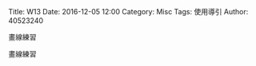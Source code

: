 Title: W13
Date: 2016-12-05 12:00
Category: Misc
Tags: 使用導引
Author: 40523240

畫線練習

<!-- PELICAN_END_SUMMARY -->

畫線練習




<!-- 導入 Brython 標準程式庫 -->

<script type="text/javascript" 
    src="https://cdn.rawgit.com/brython-dev/brython/master/www/src/brython_dist.js">
</script>

<!-- 啟動 Brython -->

<script>
window.onload=function(){
brython(1);
}
</script>

<!-- 以下實際利用  Brython 畫圖 -->

<canvas id="chord1" width="600" height="1000"></canvas>

<script type="text/python3">
from browser import document as doc
import math
# 準備繪圖畫布
canvas = doc["chord1"]
ctx = canvas.getContext("2d")

'''
# 改用 background 函式繪圖
# 水平線
for i in range(5):
    ctx.beginPath()
# 設定線的寬度為 1 個單位
    if i == 0:
        ctx.lineWidth = 7
    else:
        ctx.lineWidth = 1
    ctx.moveTo(99, 100+i*30)
    ctx.lineTo(201, 100+i*30)
    # 設定顏色為藍色, 也可以使用 "rgb(0, 0, 255)" 字串設定顏色值
    ctx.strokeStyle = "blue"
    ctx.stroke()
    ctx.closePath()

# 垂直線
for i in range(6):
    ctx.beginPath()
# 設定線的寬度為 1 個單位
    ctx.lineWidth = 1
    ctx.moveTo(100+i*20, 100)
    ctx.lineTo(100+i*20, 220)
    # 設定顏色為藍色, 也可以使用 "rgb(0, 0, 255)" 字串設定顏色值
    ctx.strokeStyle = "blue"
    ctx.stroke()
    ctx.closePath()
'''
def canvasText(x, y, fontSize, string, sup, sub, color, ctx):
    # 標定各弦音符號, 以及把位編號
    ctx.beginPath()
    ctx.fillStyle = color
    ctx.strokeStyle = color
    #ctx.font = "20px Arial"
    ctx.font = str(fontSize)+ "px Arial"
    ctx.fillText(string, x, y)
    ctx.font = str(fontSize-8)+ "px Arial"
    if sup != "":
        ctx.fillText(sup, x+fontSize/1.6, y-fontSize/2)
    if sub != "":
        ctx.fillText(sup, x+fontSize/1.6, y)
    ctx.fill()
    ctx.stroke()
    ctx.closePath()

# 設法利用運算印出吉他各把位的音名
def doreme(x, y, fontSize, order, ctx):
    # EADGBE (guitar string)
    # FgGaAbBCdDeE (C=Do, D=Re, E=Mi)
    #簡譜 1 2 3 4 5 6 7 
    #音名 C D E F G A B 
    #唱名 Do Re Mi Fa Sol La Ti 

    # 讓音名數列可以每 12 音名後, 升高 key 後從頭開始
    if order > 12:
        order = order % 12

    if order == 1:
        canvasText(x, y, fontSize, "A", "", "", "black", ctx)
    elif order ==2:
        canvasText(x, y, fontSize, "B", "b", "", "red", ctx)
    elif order == 3:
        canvasText(x, y, fontSize, "B", "", "", "black", ctx)
    elif order == 4:
        canvasText(x, y, fontSize, "C", "", "", "black", ctx)
    elif order == 5:
        canvasText(x, y, fontSize, "D", "b", "", "red", ctx)
    elif order == 6:
        canvasText(x, y, fontSize, "D", "", "", "black", ctx)
    elif order == 7:
        canvasText(x, y, fontSize, "E", "b", "", "red", ctx)
    elif order == 8:
        canvasText(x, y, fontSize, "E", "", "", "black", ctx)
    elif order == 9:
        canvasText(x, y, fontSize, "F", "", "", "black", ctx)
    elif order == 10:
        canvasText(x, y, fontSize, "G", "b", "", "red", ctx)
    elif order == 11:
        canvasText(x, y, fontSize, "G", "", "", "black", ctx)
    elif order == 12:
        canvasText(x, y, fontSize, "A", "b", "", "red", ctx)
    else:
        canvasText(x, y, fontSize, "A", "b", "", "red", ctx)

def background(x, y, xinc, yinc, xnum, ynum, ctx):
    # 水平線
    for i in range(ynum+1):
        ctx.beginPath()
    # 設定線的寬度為 1 個單位
        if i == 0:
            ctx.lineWidth = 7
        else:
            ctx.lineWidth = 1
        ctx.moveTo(x-1, y+i*yinc)
        ctx.lineTo(x+xnum*xinc+1, y+i*yinc)
        # 設定顏色為藍色, 也可以使用 "rgb(0, 0, 255)" 字串設定顏色值
        ctx.strokeStyle = "blue"
        ctx.stroke()
        ctx.closePath()

    # 垂直線
    for i in range(xnum+1):
        ctx.beginPath()
    # 設定線的寬度為 1 個單位
        ctx.lineWidth = 1
        ctx.moveTo(x+i*xinc, y)
        ctx.lineTo(x+i*xinc, y+ynum*yinc)
        # 設定顏色為藍色, 也可以使用 "rgb(0, 0, 255)" 字串設定顏色值
        ctx.strokeStyle = "blue"
        ctx.stroke()
        ctx.closePath()
    # 標定各弦音符號, 以及把位編號
    ctx.beginPath()
    ctx.fillStyle = 'black'
    ctx.strokeStyle = "black"
    ctx.font = "20px Arial"
    sixString = ["E", "A", "D", "G", "B", "E"]
    stringNum = 0
    for i in sixString:
        ctx.fillText(i, x-7+stringNum*xinc, y-10)
        stringNum = stringNum + 1
    num = 1
    for j in range(1,20,1):
        ctx.fillText(j,50,95+num*yinc)
        num = num + 1
        
    ctx.fill()
    ctx.stroke()
    ctx.closePath()
    # EADGBE (guitar string)
    # FgGaAbBCdDeE (C=Do, D=Re, E=Mi)
 
    ####################################
    # 以下利用數列運算, 從已知第1把位的音名分別推算各把位的音名
    # 吉他初始音名次序 816(11)38
    ####################################
    firstBar = [8, 1, 6, 11, 3, 8]
    # j 為往下增量
    for j in range(19):
        # k 為 往右把位初始值
        fontSize = 15 
        for k in range(6):
            bx = x + (k)*w - fontSize/3
            by = y + (j)*h+h/2 + fontSize/2
            order = firstBar[k] + j + 1
            doreme(bx, by, fontSize, order, ctx)



# 一開始 x, y 為圓球圓心, 但是為了配合和弦繪圖
# 將 x, y 改為和弦的左上角座標 x, y
# 配合 w, h, wcoord, hcoord 進行運算得到圓的圓心座標 bx, by
#def ball(x, y, w, h , wcoord, hcoord, r, color, ctx):
def ball(x, y, w, h , wcoord, hcoord, color, ctx):
    bx = x + (wcoord-1)*w
    by = y + (hcoord-1)*h+h/2
    if w < h:
        r2 = w/2 -2
    else:
        r2 = h/2 -2
    ctx.beginPath()
    #ctx.fillStyle = 'black'
    ctx.fillStyle = color
    #ctx.strokeStyle = "black"
    ctx.strokeStyle = color
    #ctx.arc(50, 80, 9, 0, 2*math.pi, False)
    ctx.arc(bx, by, r2, 0, 2*math.pi, False)
    # 為了疊上各把位的音名, 暫時不填色
    #ctx.fill()
    ctx.stroke()
    ctx.closePath()

x = 300
y = 200
w = 20
h = 30
# 將前面的水平線與垂直線繪圖改用 background 繪圖
background(100, 100, w, h, 5, 19, ctx)
#background(x, y, w, h, 5, 4, ctx)
#background(100, 300, 10, 10, 5, 4, ctx)
#background(300, 100, 10, 10, 5, 12, ctx)
# 配合  300, 300 的和絃背景, w=30, h=30, (1,1) 位置放入圓
#for i in range( 6):
   # for j in range(3):
      #  ball(x, y, w, h, i+1, j+1, 'black', ctx)
#ball(x, y, w, h, 1, 4, 'red', ctx)
#ball(300, 300, 30, 20, 1, 1, 9, 'black', ctx)
</script>